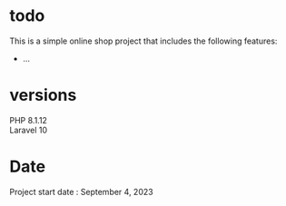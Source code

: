 # todo
This is a simple online shop project that includes the following features:
<br>
- ...

# versions
PHP 8.1.12
<br>
Laravel 10

# Date
Project start date : September 4, 2023

